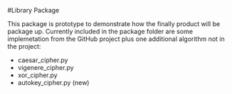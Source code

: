 #Library Package

This package is prototype to demonstrate how the finally product will be package up.
Currently included in the package folder are some implemetation from the GitHub project plus one additional algorithm not in the project:
* caesar_cipher.py
* vigenere_cipher.py
* xor_cipher.py
* autokey_cipher.py (new)
